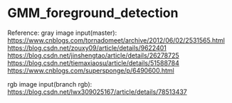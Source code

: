 # GMM_foreground_detection
Reference:
gray image input(master): 
https://www.cnblogs.com/tornadomeet/archive/2012/06/02/2531565.html
https://blog.csdn.net/zouxy09/article/details/9622401
https://blog.csdn.net/jinshengtao/article/details/26278725
https://blog.csdn.net/tiemaxiaosu/article/details/51588784
https://www.cnblogs.com/supersponge/p/6490600.html

rgb image input(branch rgb):
https://blog.csdn.net/lwx309025167/article/details/78513437
